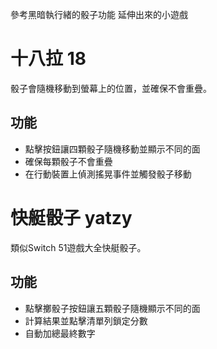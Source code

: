 參考黑暗執行緒的骰子功能 延伸出來的小遊戲

# 十八拉 18
骰子會隨機移動到螢幕上的位置，並確保不會重疊。

## 功能
- 點擊按鈕讓四顆骰子隨機移動並顯示不同的面
- 確保每顆骰子不會重疊
- 在行動裝置上偵測搖晃事件並觸發骰子移動

# 快艇骰子 yatzy
類似Switch 51遊戲大全快艇骰子。

## 功能
- 點擊擲骰子按鈕讓五顆骰子隨機顯示不同的面
- 計算結果並點擊清單列鎖定分數
- 自動加總最終數字
